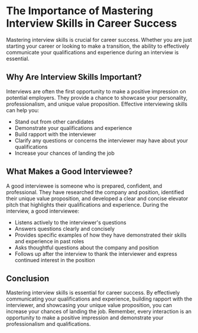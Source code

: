 The Importance of Mastering Interview Skills in Career Success
=======================================================================================

Mastering interview skills is crucial for career success. Whether you are just starting your career or looking to make a transition, the ability to effectively communicate your qualifications and experience during an interview is essential.

Why Are Interview Skills Important?
-----------------------------------

Interviews are often the first opportunity to make a positive impression on potential employers. They provide a chance to showcase your personality, professionalism, and unique value proposition. Effective interviewing skills can help you:

* Stand out from other candidates
* Demonstrate your qualifications and experience
* Build rapport with the interviewer
* Clarify any questions or concerns the interviewer may have about your qualifications
* Increase your chances of landing the job

What Makes a Good Interviewee?
------------------------------

A good interviewee is someone who is prepared, confident, and professional. They have researched the company and position, identified their unique value proposition, and developed a clear and concise elevator pitch that highlights their qualifications and experience. During the interview, a good interviewee:

* Listens actively to the interviewer's questions
* Answers questions clearly and concisely
* Provides specific examples of how they have demonstrated their skills and experience in past roles
* Asks thoughtful questions about the company and position
* Follows up after the interview to thank the interviewer and express continued interest in the position

Conclusion
----------

Mastering interview skills is essential for career success. By effectively communicating your qualifications and experience, building rapport with the interviewer, and showcasing your unique value proposition, you can increase your chances of landing the job. Remember, every interaction is an opportunity to make a positive impression and demonstrate your professionalism and qualifications.

